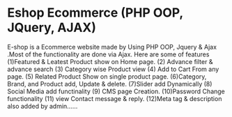 # Eshop Ecommerce (PHP OOP, JQuery, AJAX)
 
E-shop is a Ecommerce website made by Using PHP OOP, Jquery & Ajax .Most of the functionality are done via Ajax.  Here are some of features (1)Featured & Leatest Product show on Home page. (2) Advance filter & advance search (3) Category wise Product view (4) Add to Cart From any page. (5) Related Product Show on single product page. (6)Category, Brand, and Product add, Update & delete.  (7)Slider add Dynamically (8) Social Media add functinality (9) CMS page Creation. (10)Password Change functionality (11) view Contact message & reply. (12)Meta tag & description also added by admin......

